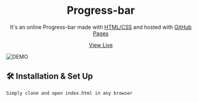 <h1 align="center">
  Progress-bar
</h1>
<p align="center">
  It's an online Progress-bar made with <a href="https://www.geeksforgeeks.org/web-technology/html-css/" target="_blank">HTML/CSS</a> and hosted with <a href="https://www.github.com/" target="_blank">GitHub Pages</a>
</p>
<p align="center">
  <a href="https://asim1909.github.io/Progress-bar/" target="_blank">View Live</a>
</p>

![DEMO](https://user-images.githubusercontent.com/118390636/213662169-7245553a-8017-41e0-aafa-90bb07988028.jpeg)

## 🛠 Installation & Set Up

```
Simply clone and open index.html in any browser
```

